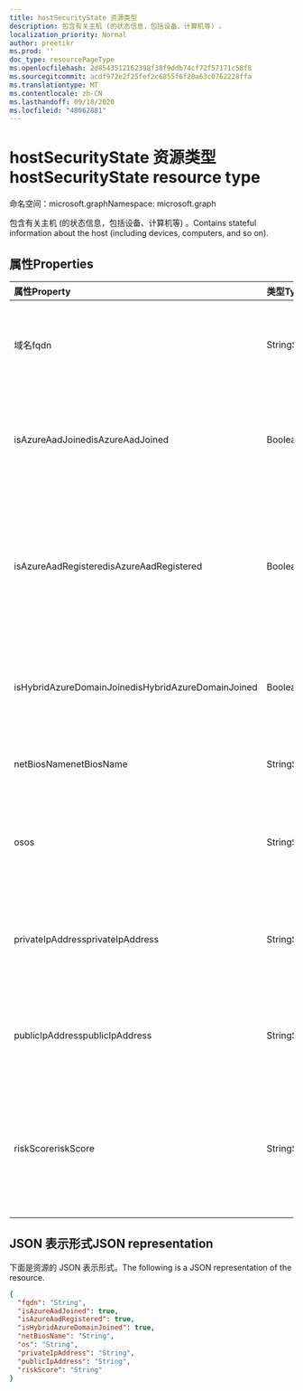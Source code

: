 ```yaml
---
title: hostSecurityState 资源类型
description: 包含有关主机 (的状态信息，包括设备、计算机等) 。
localization_priority: Normal
author: preetikr
ms.prod: ''
doc_type: resourcePageType
ms.openlocfilehash: 2d8543512162398f38f9ddb74cf72f57171c58f8
ms.sourcegitcommit: acdf972e2f25fef2c6855f6f28a63c0762228ffa
ms.translationtype: MT
ms.contentlocale: zh-CN
ms.lasthandoff: 09/18/2020
ms.locfileid: "48062881"
---
```

# <a name="hostsecuritystate-resource-type"></a><span data-ttu-id="39a13-103">hostSecurityState 资源类型</span><span class="sxs-lookup"><span data-stu-id="39a13-103">hostSecurityState resource type</span></span>

<span data-ttu-id="39a13-104">命名空间：microsoft.graph</span><span class="sxs-lookup"><span data-stu-id="39a13-104">Namespace: microsoft.graph</span></span>

<span data-ttu-id="39a13-105">包含有关主机 (的状态信息，包括设备、计算机等) 。</span><span class="sxs-lookup"><span data-stu-id="39a13-105">Contains stateful information about the host (including devices, computers, and so on).</span></span>

## <a name="properties"></a><span data-ttu-id="39a13-106">属性</span><span class="sxs-lookup"><span data-stu-id="39a13-106">Properties</span></span>

| <span data-ttu-id="39a13-107">属性</span><span class="sxs-lookup"><span data-stu-id="39a13-107">Property</span></span>   | <span data-ttu-id="39a13-108">类型</span><span class="sxs-lookup"><span data-stu-id="39a13-108">Type</span></span>|<span data-ttu-id="39a13-109">说明</span><span class="sxs-lookup"><span data-stu-id="39a13-109">Description</span></span>|
|:---------------|:--------|:----------|
|<span data-ttu-id="39a13-110">域名</span><span class="sxs-lookup"><span data-stu-id="39a13-110">fqdn</span></span>|<span data-ttu-id="39a13-111">String</span><span class="sxs-lookup"><span data-stu-id="39a13-111">String</span></span>|<span data-ttu-id="39a13-112">主机 FQDN (完全限定的域名)  (例如， `machine.company.com`) 。</span><span class="sxs-lookup"><span data-stu-id="39a13-112">Host FQDN (Fully Qualified Domain Name) (for example, `machine.company.com`).</span></span>|
|<span data-ttu-id="39a13-113">isAzureAadJoined</span><span class="sxs-lookup"><span data-stu-id="39a13-113">isAzureAadJoined</span></span>|<span data-ttu-id="39a13-114">Boolean</span><span class="sxs-lookup"><span data-stu-id="39a13-114">Boolean</span></span>|<span data-ttu-id="39a13-115">如此如果主机已加入域到 Azure Active Directory 域服务。</span><span class="sxs-lookup"><span data-stu-id="39a13-115">True if the host is domain joined to Azure Active Directory Domain Services.</span></span>|
|<span data-ttu-id="39a13-116">isAzureAadRegistered</span><span class="sxs-lookup"><span data-stu-id="39a13-116">isAzureAadRegistered</span></span>|<span data-ttu-id="39a13-117">Boolean</span><span class="sxs-lookup"><span data-stu-id="39a13-117">Boolean</span></span>|<span data-ttu-id="39a13-118">如果主机注册到 Azure Active Directory 设备注册 (BYOD 设备-即不是由企业) 完全管理的，则该属性值为 True。</span><span class="sxs-lookup"><span data-stu-id="39a13-118">True if the host registered with Azure Active Directory Device Registration (BYOD devices - that is, not fully managed by enterprise).</span></span>|
|<span data-ttu-id="39a13-119">isHybridAzureDomainJoined</span><span class="sxs-lookup"><span data-stu-id="39a13-119">isHybridAzureDomainJoined</span></span>|<span data-ttu-id="39a13-120">Boolean</span><span class="sxs-lookup"><span data-stu-id="39a13-120">Boolean</span></span>|<span data-ttu-id="39a13-121">如此如果主机已加入域到本地 Active Directory 域。</span><span class="sxs-lookup"><span data-stu-id="39a13-121">True if the host is domain joined to an on-premises Active Directory domain.</span></span>|
|<span data-ttu-id="39a13-122">netBiosName</span><span class="sxs-lookup"><span data-stu-id="39a13-122">netBiosName</span></span>|<span data-ttu-id="39a13-123">String</span><span class="sxs-lookup"><span data-stu-id="39a13-123">String</span></span>|<span data-ttu-id="39a13-124">本地主机名，不包含 DNS 域名。</span><span class="sxs-lookup"><span data-stu-id="39a13-124">The local host name, without the DNS domain name.</span></span>|
|<span data-ttu-id="39a13-125">os</span><span class="sxs-lookup"><span data-stu-id="39a13-125">os</span></span>|<span data-ttu-id="39a13-126">String</span><span class="sxs-lookup"><span data-stu-id="39a13-126">String</span></span>|<span data-ttu-id="39a13-127">主机操作系统。</span><span class="sxs-lookup"><span data-stu-id="39a13-127">Host Operating System.</span></span> <span data-ttu-id="39a13-128"> (例如，Windows10、MacOS、RHEL 等 ) 。</span><span class="sxs-lookup"><span data-stu-id="39a13-128">(For example, Windows10, MacOS, RHEL, etc.).</span></span>|
|<span data-ttu-id="39a13-129">privateIpAddress</span><span class="sxs-lookup"><span data-stu-id="39a13-129">privateIpAddress</span></span>|<span data-ttu-id="39a13-130">String</span><span class="sxs-lookup"><span data-stu-id="39a13-130">String</span></span>|<span data-ttu-id="39a13-131">专用 (不可路由) IPv4 或 IPv6 地址 (请参阅在发出警报时) [RFC 1918](https://tools.ietf.org/html/rfc1918) 。</span><span class="sxs-lookup"><span data-stu-id="39a13-131">Private (not routable) IPv4 or IPv6 address (see [RFC 1918](https://tools.ietf.org/html/rfc1918)) at the time of the alert.</span></span>|
|<span data-ttu-id="39a13-132">publicIpAddress</span><span class="sxs-lookup"><span data-stu-id="39a13-132">publicIpAddress</span></span>|<span data-ttu-id="39a13-133">String</span><span class="sxs-lookup"><span data-stu-id="39a13-133">String</span></span>|<span data-ttu-id="39a13-134">可公开路由的 IPv4 或 IPv6 地址 (请参阅 [RFC 1918](https://tools.ietf.org/html/rfc1918)) 警报时间。</span><span class="sxs-lookup"><span data-stu-id="39a13-134">Publicly routable IPv4 or IPv6 address (see [RFC 1918](https://tools.ietf.org/html/rfc1918)) at time of the alert.</span></span>|
|<span data-ttu-id="39a13-135">riskScore</span><span class="sxs-lookup"><span data-stu-id="39a13-135">riskScore</span></span>|<span data-ttu-id="39a13-136">String</span><span class="sxs-lookup"><span data-stu-id="39a13-136">String</span></span>|<span data-ttu-id="39a13-137">主机的提供程序生成/计算的风险分数。</span><span class="sxs-lookup"><span data-stu-id="39a13-137">Provider-generated/calculated risk score of the host.</span></span>  <span data-ttu-id="39a13-138">建议的值范围为0-1，这相当于一个百分比。</span><span class="sxs-lookup"><span data-stu-id="39a13-138">Recommended value range of 0-1, which equates to a percentage.</span></span>|

## <a name="json-representation"></a><span data-ttu-id="39a13-139">JSON 表示形式</span><span class="sxs-lookup"><span data-stu-id="39a13-139">JSON representation</span></span>

<span data-ttu-id="39a13-140">下面是资源的 JSON 表示形式。</span><span class="sxs-lookup"><span data-stu-id="39a13-140">The following is a JSON representation of the resource.</span></span>

<!-- {
  "blockType": "resource",
  "optionalProperties": [

  ],
  "@odata.type": "microsoft.graph.hostSecurityState"
}-->

```json
{
  "fqdn": "String",
  "isAzureAadJoined": true,
  "isAzureAadRegistered": true,
  "isHybridAzureDomainJoined": true,
  "netBiosName": "String",
  "os": "String",
  "privateIpAddress": "String",
  "publicIpAddress": "String",
  "riskScore": "String"
}

```

<!-- uuid: 8fcb5dbc-d5aa-4681-8e31-b001d5168d79
2015-10-25 14:57:30 UTC -->
<!-- {
  "type": "#page.annotation",
  "description": "hostSecurityState resource",
  "keywords": "",
  "section": "documentation",
  "tocPath": ""
}-->

